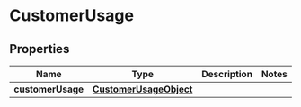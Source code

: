 

# CustomerUsage


## Properties

| Name | Type | Description | Notes |
|------------ | ------------- | ------------- | -------------|
|**customerUsage** | [**CustomerUsageObject**](CustomerUsageObject.md) |  |  |



